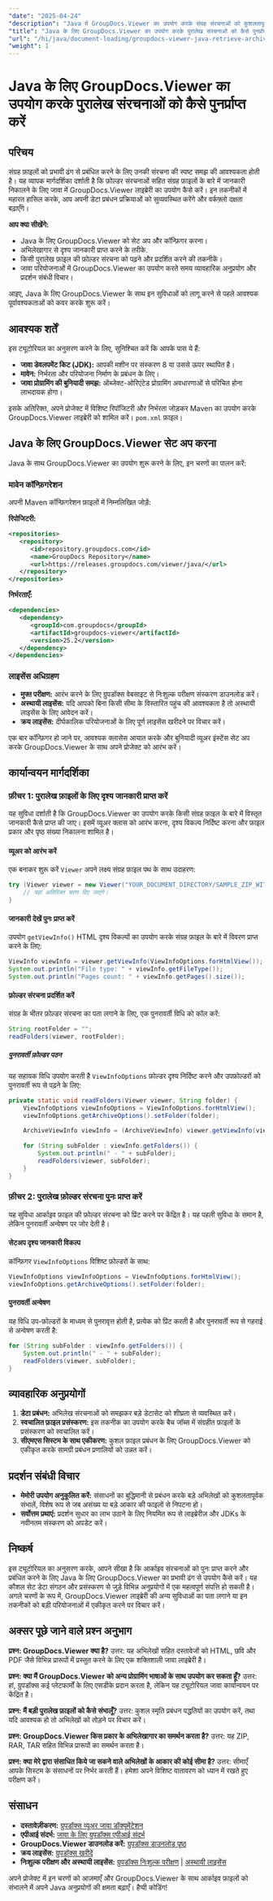 ```yaml
---
"date": "2025-04-24"
"description": "Java में GroupDocs.Viewer का उपयोग करके संग्रह संरचनाओं को कुशलतापूर्वक पुनर्प्राप्त करने का तरीका जानें। आसान सेटअप, कोड उदाहरण और व्यावहारिक अनुप्रयोगों के लिए इस गाइड का पालन करें।"
"title": "Java के लिए GroupDocs.Viewer का उपयोग करके पुरालेख संरचनाओं को कैसे पुनर्प्राप्त करें&#58; एक व्यापक गाइड"
"url": "/hi/java/document-loading/groupdocs-viewer-java-retrieve-archive-structures/"
"weight": 1
---
```


# Java के लिए GroupDocs.Viewer का उपयोग करके पुरालेख संरचनाओं को कैसे पुनर्प्राप्त करें

## परिचय

संग्रह फ़ाइलों को प्रभावी ढंग से प्रबंधित करने के लिए उनकी संरचना की स्पष्ट समझ की आवश्यकता होती है। यह व्यापक मार्गदर्शिका दर्शाती है कि फ़ोल्डर संरचनाओं सहित संग्रह फ़ाइलों के बारे में जानकारी निकालने के लिए जावा में GroupDocs.Viewer लाइब्रेरी का उपयोग कैसे करें। इन तकनीकों में महारत हासिल करके, आप अपनी डेटा प्रबंधन प्रक्रियाओं को सुव्यवस्थित करेंगे और वर्कफ़्लो दक्षता बढ़ाएँगे।

**आप क्या सीखेंगे:**
- Java के लिए GroupDocs.Viewer को सेट अप और कॉन्फ़िगर करना।
- अभिलेखागार से दृश्य जानकारी प्राप्त करने के तरीके.
- किसी पुरालेख फ़ाइल की फ़ोल्डर संरचना को पढ़ने और प्रदर्शित करने की तकनीकें।
- जावा परियोजनाओं में GroupDocs.Viewer का उपयोग करते समय व्यावहारिक अनुप्रयोग और प्रदर्शन संबंधी विचार।

आइए, Java के लिए GroupDocs.Viewer के साथ इन सुविधाओं को लागू करने से पहले आवश्यक पूर्वावश्यकताओं को कवर करके शुरू करें।

## आवश्यक शर्तें

इस ट्यूटोरियल का अनुसरण करने के लिए, सुनिश्चित करें कि आपके पास ये हैं:

- **जावा डेवलपमेंट किट (JDK):** आपकी मशीन पर संस्करण 8 या उससे ऊपर स्थापित है।
- **मावेन:** निर्भरता और परियोजना निर्माण के प्रबंधन के लिए।
- **जावा प्रोग्रामिंग की बुनियादी समझ:** ऑब्जेक्ट-ओरिएंटेड प्रोग्रामिंग अवधारणाओं से परिचित होना लाभदायक होगा।

इसके अतिरिक्त, अपने प्रोजेक्ट में विशिष्ट रिपॉजिटरी और निर्भरता जोड़कर Maven का उपयोग करके GroupDocs.Viewer लाइब्रेरी को शामिल करें। `pom.xml` फ़ाइल।

## Java के लिए GroupDocs.Viewer सेट अप करना

Java के साथ GroupDocs.Viewer का उपयोग शुरू करने के लिए, इन चरणों का पालन करें:

### मावेन कॉन्फ़िगरेशन

अपनी Maven कॉन्फ़िगरेशन फ़ाइलों में निम्नलिखित जोड़ें:

**रिपोजिटरी:**
```xml
<repositories>
   <repository>
      <id>repository.groupdocs.com</id>
      <name>GroupDocs Repository</name>
      <url>https://releases.groupdocs.com/viewer/java/</url>
   </repository>
</repositories>
```

**निर्भरताएँ:**
```xml
<dependencies>
   <dependency>
      <groupId>com.groupdocs</groupId>
      <artifactId>groupdocs-viewer</artifactId>
      <version>25.2</version>
   </dependency>
</dependencies>
```

### लाइसेंस अधिग्रहण

- **मुफ्त परीक्षण:** आरंभ करने के लिए ग्रुपडॉक्स वेबसाइट से निःशुल्क परीक्षण संस्करण डाउनलोड करें।
- **अस्थायी लाइसेंस:** यदि आपको बिना किसी सीमा के विस्तारित पहुंच की आवश्यकता है तो अस्थायी लाइसेंस के लिए आवेदन करें।
- **क्रय लाइसेंस:** दीर्घकालिक परियोजनाओं के लिए पूर्ण लाइसेंस खरीदने पर विचार करें।

एक बार कॉन्फ़िगर हो जाने पर, आवश्यक क्लासेस आयात करके और बुनियादी व्यूअर इंस्टेंस सेट अप करके GroupDocs.Viewer के साथ अपने प्रोजेक्ट को आरंभ करें।

## कार्यान्वयन मार्गदर्शिका

### फ़ीचर 1: पुरालेख फ़ाइलों के लिए दृश्य जानकारी प्राप्त करें

यह सुविधा दर्शाती है कि GroupDocs.Viewer का उपयोग करके किसी संग्रह फ़ाइल के बारे में विस्तृत जानकारी कैसे प्राप्त की जाए। इसमें व्यूअर क्लास को आरंभ करना, दृश्य विकल्प निर्दिष्ट करना और फ़ाइल प्रकार और पृष्ठ संख्या निकालना शामिल है।

#### व्यूअर को आरंभ करें

एक बनाकर शुरू करें `Viewer` अपने लक्ष्य संग्रह फ़ाइल पथ के साथ उदाहरण:

```java
try (Viewer viewer = new Viewer("YOUR_DOCUMENT_DIRECTORY/SAMPLE_ZIP_WITH_FOLDERS")) {
    // यहां अतिरिक्त चरण दिए जाएंगे।
}
```

#### जानकारी देखें पुनः प्राप्त करें

उपयोग `getViewInfo()` HTML दृश्य विकल्पों का उपयोग करके संग्रह फ़ाइल के बारे में विवरण प्राप्त करने के लिए:

```java
ViewInfo viewInfo = viewer.getViewInfo(ViewInfoOptions.forHtmlView());
System.out.println("File type: " + viewInfo.getFileType());
System.out.println("Pages count: " + viewInfo.getPages().size());
```

#### फ़ोल्डर संरचना प्रदर्शित करें

संग्रह के भीतर फ़ोल्डर संरचना का पता लगाने के लिए, एक पुनरावर्ती विधि को कॉल करें:

```java
String rootFolder = "";
readFolders(viewer, rootFolder);
```

##### पुनरावर्ती फ़ोल्डर पठन

यह सहायक विधि उपयोग करती है `ViewInfoOptions` फ़ोल्डर दृश्य निर्दिष्ट करने और उपफ़ोल्डरों को पुनरावर्ती रूप से पढ़ने के लिए:

```java
private static void readFolders(Viewer viewer, String folder) {
    ViewInfoOptions viewInfoOptions = ViewInfoOptions.forHtmlView();
    viewInfoOptions.getArchiveOptions().setFolder(folder);
    
    ArchiveViewInfo viewInfo = (ArchiveViewInfo) viewer.getViewInfo(viewInfoOptions);
    
    for (String subFolder : viewInfo.getFolders()) {
        System.out.println(" - " + subFolder);
        readFolders(viewer, subFolder);
    }
}
```

### फ़ीचर 2: पुरालेख फ़ोल्डर संरचना पुनः प्राप्त करें

यह सुविधा आर्काइव फ़ाइल की फ़ोल्डर संरचना को प्रिंट करने पर केंद्रित है। यह पहली सुविधा के समान है, लेकिन पुनरावर्ती अन्वेषण पर जोर देती है।

#### सेटअप दृश्य जानकारी विकल्प

कॉन्फ़िगर `ViewInfoOptions` विशिष्ट फ़ोल्डरों के साथ:

```java
ViewInfoOptions viewInfoOptions = ViewInfoOptions.forHtmlView();
viewInfoOptions.getArchiveOptions().setFolder(folder);
```

#### पुनरावर्ती अन्वेषण

यह विधि उप-फ़ोल्डरों के माध्यम से पुनरावृत्त होती है, प्रत्येक को प्रिंट करती है और पुनरावर्ती रूप से गहराई से अन्वेषण करती है:

```java
for (String subFolder : viewInfo.getFolders()) {
    System.out.println(" - " + subFolder);
    readFolders(viewer, subFolder);
}
```

## व्यावहारिक अनुप्रयोगों

1. **डेटा प्रबंधन:** अभिलेख संरचनाओं को समझकर बड़े डेटासेट को शीघ्रता से व्यवस्थित करें।
2. **स्वचालित फ़ाइल प्रसंस्करण:** इस तकनीक का उपयोग करके बैच जॉब्स में संग्रहीत फ़ाइलों के प्रसंस्करण को स्वचालित करें।
3. **सीएमएस सिस्टम के साथ एकीकरण:** कुशल फ़ाइल प्रबंधन के लिए GroupDocs.Viewer को एकीकृत करके सामग्री प्रबंधन प्रणालियों को उन्नत करें।

## प्रदर्शन संबंधी विचार

- **मेमोरी उपयोग अनुकूलित करें:** संसाधनों का बुद्धिमानी से प्रबंधन करके बड़े अभिलेखों को कुशलतापूर्वक संभालें, विशेष रूप से जब असंख्य या बड़े आकार की फाइलों से निपटना हो।
- **सर्वोत्तम प्रथाएं:** प्रदर्शन सुधार का लाभ उठाने के लिए नियमित रूप से लाइब्रेरीज़ और JDKs के नवीनतम संस्करण को अपडेट करें।

## निष्कर्ष

इस ट्यूटोरियल का अनुसरण करके, आपने सीखा है कि आर्काइव संरचनाओं को पुनः प्राप्त करने और प्रबंधित करने के लिए Java के लिए GroupDocs.Viewer का प्रभावी ढंग से उपयोग कैसे करें। यह कौशल सेट डेटा संगठन और प्रसंस्करण से जुड़े विभिन्न अनुप्रयोगों में एक महत्वपूर्ण संपत्ति हो सकती है। अगले चरणों के रूप में, GroupDocs.Viewer लाइब्रेरी की अन्य सुविधाओं का पता लगाने या इन तकनीकों को बड़ी परियोजनाओं में एकीकृत करने पर विचार करें।

## अक्सर पूछे जाने वाले प्रश्न अनुभाग

**प्रश्न: GroupDocs.Viewer क्या है?**
उत्तर: यह अभिलेखों सहित दस्तावेजों को HTML, छवि और PDF जैसे विभिन्न प्रारूपों में प्रस्तुत करने के लिए एक शक्तिशाली जावा लाइब्रेरी है।

**प्रश्न: क्या मैं GroupDocs.Viewer को अन्य प्रोग्रामिंग भाषाओं के साथ उपयोग कर सकता हूँ?**
उत्तर: हां, ग्रुपडॉक्स कई प्लेटफार्मों के लिए एसडीके प्रदान करता है, लेकिन यह ट्यूटोरियल जावा कार्यान्वयन पर केंद्रित है।

**प्रश्न: मैं बड़ी पुरालेख फ़ाइलों को कैसे संभालूँ?**
उत्तर: कुशल स्मृति प्रबंधन पद्धतियों का उपयोग करें, तथा यदि आवश्यक हो तो अभिलेखों को तोड़ने पर विचार करें।

**प्रश्न: GroupDocs.Viewer किस प्रकार के अभिलेखागार का समर्थन करता है?**
उत्तर: यह ZIP, RAR, TAR सहित विभिन्न प्रारूपों का समर्थन करता है।

**प्रश्न: क्या मेरे द्वारा संसाधित किये जा सकने वाले अभिलेखों के आकार की कोई सीमा है?**
उत्तर: सीमाएँ आपके सिस्टम के संसाधनों पर निर्भर करती हैं। हमेशा अपने विशिष्ट वातावरण को ध्यान में रखते हुए परीक्षण करें।

## संसाधन

- **दस्तावेज़ीकरण:** [ग्रुपडॉक्स व्यूअर जावा डॉक्यूमेंटेशन](https://docs.groupdocs.com/viewer/java/)
- **एपीआई संदर्भ:** [जावा के लिए ग्रुपडॉक्स एपीआई संदर्भ](https://reference.groupdocs.com/viewer/java/)
- **GroupDocs.Viewer डाउनलोड करें:** [ग्रुपडॉक्स डाउनलोड पृष्ठ](https://releases.groupdocs.com/viewer/java/)
- **क्रय लाइसेंस:** [ग्रुपडॉक्स खरीदें](https://purchase.groupdocs.com/buy)
- **निःशुल्क परीक्षण और अस्थायी लाइसेंस:** [ग्रुपडॉक्स निःशुल्क परीक्षण](https://releases.groupdocs.com/viewer/java/) | [अस्थायी लाइसेंस](https://purchase.groupdocs.com/temporary-license/)

अपने प्रोजेक्ट में इन चरणों को आज़माएँ और GroupDocs.Viewer के साथ आर्काइव फ़ाइलों को संभालने में अपने Java अनुप्रयोगों की क्षमता बढ़ाएँ। हैप्पी कोडिंग!